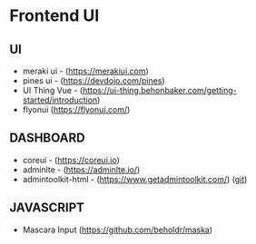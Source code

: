 # Frontend UI

## UI

* meraki ui - (https://merakiui.com)
* pines ui - (https://devdojo.com/pines)
* UI Thing Vue - (https://ui-thing.behonbaker.com/getting-started/introduction)
* flyonui (https://flyonui.com/)

## DASHBOARD

* coreui - (https://coreui.io)
* adminlte - (https://adminlte.io/)
* admintoolkit-html - (https://www.getadmintoolkit.com/) ([git](https://github.com/mostafizurhimself/admintoolkit-html))

## JAVASCRIPT

* Mascara Input (https://github.com/beholdr/maska)
